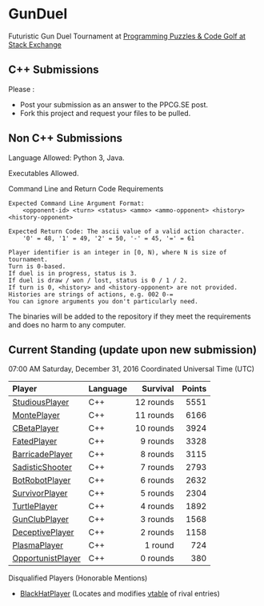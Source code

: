 # GunDuel

Futuristic Gun Duel Tournament at [Programming Puzzles & Code Golf at Stack Exchange][1]

## C++ Submissions

Please :

 - Post your submission as an answer to the PPCG.SE post.
 - Fork this project and request your files to be pulled.

## Non C++ Submissions

Language Allowed: Python 3, Java.

Executables Allowed.

Command Line and Return Code Requirements

    Expected Command Line Argument Format:
    	<opponent-id> <turn> <status> <ammo> <ammo-opponent> <history> <history-opponent>

    Expected Return Code: The ascii value of a valid action character.
    	'0' = 48, '1' = 49, '2' = 50, '-' = 45, '=' = 61
    
    Player identifier is an integer in [0, N), where N is size of tournament.
    Turn is 0-based.
    If duel is in progress, status is 3.
    If duel is draw / won / lost, status is 0 / 1 / 2.
    If turn is 0, <history> and <history-opponent> are not provided.
    Histories are strings of actions, e.g. 002 0-=
    You can ignore arguments you don't particularly need.

The binaries will be added to the repository if they meet the requirements and does no harm to any computer.

## Current Standing (update upon new submission)

07:00 AM Saturday, December 31, 2016 Coordinated Universal Time (UTC)

| Player                           | Language   | Survival  | Points |
|:-------------------------------- |:---------- | ---------:| ------:|
| [StudiousPlayer][12]             | C++        | 12 rounds |   5551 |
| [MontePlayer][16]                | C++        | 11 rounds |   6166 |
| [CBetaPlayer][15]                | C++        | 10 rounds |   3924 |
| [FatedPlayer][14]                | C++        |  9 rounds |   3328 |
| [BarricadePlayer][5]             | C++        |  8 rounds |   3115 |
| [SadisticShooter][8]             | C++        |  7 rounds |   2793 |
| [BotRobotPlayer][6]              | C++        |  6 rounds |   2632 |
| [SurvivorPlayer][13]             | C++        |  5 rounds |   2304 |
| [TurtlePlayer][4]                | C++        |  4 rounds |   1892 |
| [GunClubPlayer][2]               | C++        |  3 rounds |   1568 |
| [DeceptivePlayer][9]             | C++        |  2 rounds |   1158 |
| [PlasmaPlayer][7]                | C++        |  1 round  |    724 |
| [OpportunistPlayer][3]           | C++        |  0 rounds |    380 |

Disqualified Players (Honorable Mentions)

 - [BlackHatPlayer][10] (Locates and modifies [vtable][11] of rival entries)

 [1]: http://codegolf.stackexchange.com/q/104896/11933
 [2]: http://codegolf.stackexchange.com/a/104899/11933
 [3]: http://codegolf.stackexchange.com/a/104902/11933
 [4]: http://codegolf.stackexchange.com/a/104905/11933
 [5]: http://codegolf.stackexchange.com/a/104909/11933
 [6]: http://codegolf.stackexchange.com/a/104910/11933
 [7]: http://codegolf.stackexchange.com/a/104933/11933
 [8]: http://codegolf.stackexchange.com/a/104947/11933
 [9]: http://codegolf.stackexchange.com/a/104972/11933
 [10]: http://codegolf.stackexchange.com/a/105061/11933
 [11]: https://en.wikipedia.org/wiki/Vtable
 [12]: http://codegolf.stackexchange.com/a/105066/11933
 [13]: http://codegolf.stackexchange.com/a/105084/11933
 [14]: http://codegolf.stackexchange.com/a/105131/11933
 [15]: http://codegolf.stackexchange.com/a/105154/11933
 [16]: http://codegolf.stackexchange.com/a/105175/11933
